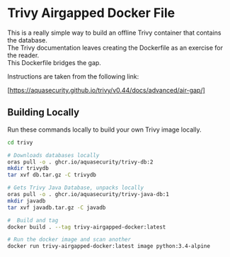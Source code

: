 # Trivy Airgapped Docker File

This is a really simple way to build an offline Trivy container that contains the database.   
The Trivy documentation leaves creating the Dockerfile as an exercise for the reader.   
This Dockerfile bridges the gap. 

Instructions are taken from the following link: 

[https://aquasecurity.github.io/trivy/v0.44/docs/advanced/air-gap/]


## Building Locally  

Run these commands locally to build your own Trivy image locally.  

``` bash
cd trivy

# Downloads databases locally
oras pull -o . ghcr.io/aquasecurity/trivy-db:2
mkdir trivydb 
tar xvf db.tar.gz -C trivydb

# Gets Trivy Java Database, unpacks locally
oras pull -o . ghcr.io/aquasecurity/trivy-java-db:1
mkdir javadb
tar xvf javadb.tar.gz -C javadb

#  Build and tag
docker build . --tag trivy-airgapped-docker:latest

# Run the docker image and scan another
docker run trivy-airgapped-docker:latest image python:3.4-alpine
```
